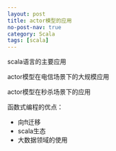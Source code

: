 ```yaml
---
layout: post
title: actor模型的应用
no-post-nav: true
category: Scala
tags: [scala]
---
```


scala语言的主要应用

actor模型在电信场景下的大规模应用

actor模型在秒杀场景下的应用

函数式编程的优点：

- 向ft迁移
- scala生态
- 大数据领域的使用



